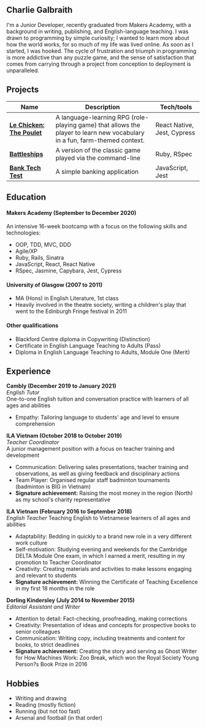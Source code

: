 ## Charlie Galbraith

I'm a Junior Developer, recently graduated from Makers Academy, with a background in writing, publishing, and English-language teaching. I was drawn to programming by simple curiosity; I wanted to learn more about how the world works, for so much of my life was lived online. As soon as I started, I was hooked. The cycle of frustration and triumph in programming is more addictive than any puzzle game, and the sense of satisfaction that comes from carrying through a project from conception to deployment is unparalleled.

## Projects

| Name                         | Description       | Tech/tools        |
| ---------------------------- | ----------------- | ----------------- |
| **[Le Chicken: The Poulet](https://github.com/emilyalice2708/le-chicken)**   |  A language-learning RPG (role-playing game) that allows the player to learn new vocabulary in a fun, farm-themed context. | React Native, Jest, Cypress |
| **[Battleships](https://github.com/charlie-galb/Battleships)** | A version of the classic game played via the command-line | Ruby, RSpec             |
| **[Bank Tech Test](https://github.com/charlie-galb/bank-tech-test)** | A simple banking application | JavaScript, Jest              |

## Education

#### Makers Academy (September to December 2020)

An intensive 16-week bootcamp with a focus on the following skills and technologies:

- OOP, TDD, MVC, DDD
- Agile/XP
- Ruby, Rails, Sinatra  
- JavaScript, React, React Native 
- RSpec, Jasmine, Capybara, Jest, Cypress  

#### University of Glasgow (2007 to 2011)

- MA (Hons) in English Literature, 1st class
- Heavily involved in the theatre society, writing a children's play that went to the Edinburgh Fringe festival in 2011

#### Other qualifications

- Blackford Centre diploma in Copywriting (Distinction)    
- Certificate in English Language Teaching to Adults (Pass)       
- Diploma in English Language Teaching to Adults, Module One (Merit)

## Experience

**Cambly (December 2019 to January 2021)**  
*English Tutor*   
One-to-one English tuition and conversation practice with learners of all ages and abilities
- Empathy: Tailoring language to students' age and level to ensure comprehension

**ILA Vietnam (October 2018 to October 2019)**  
*Teacher Coordinator*  
A junior management position with a focus on teacher training and development
- Communication: Delivering sales presentations, teacher training and observations, as well as giving feedback and disciplinary actions
- Team Player: Organised regular staff badminton tournaments (badminton is BIG in Vietnam)
- **Signature achievement:** Raising the most money in the region (North) as my school's charity
representative

**ILA Vietnam (February 2016 to September 2018)**  
*English Teacher*
Teaching English to Vietnamese learners of all ages and abilities
- Adaptability: Bedding in quickly to a brand new role in a very different work culture
- Self-motivation: Studying evening and weekends for the Cambridge DELTA Module One exam, in which I
earned a merit, resulting in my promotion to Teacher Coordinator
- Creativity: Creating materials and activities to make lessons engaging and relevant to students
- **Signature achievement:** Winning the Certificate of Teaching Excellence in my first 18 months in the role

**Dorling Kindersley (July 2014 to November 2015)**  
*Editorial Assistant and Writer* 
- Attention to detail: Fact-checking, proofreading, making corrections
- Creativity: Presentation of ideas and concepts for prospective books to senior colleagues
- Communication: Writing copy, including treatments and content for books, to strict deadlines
- **Signature achievement:** Creating the story and serving as Ghost Writer for How Machines Work: Zoo
Break, which won the Royal Society Young Person?s Book Prize in 2016

## Hobbies

- Writing and drawing
- Reading (mostly fiction)
- Running (but not too fast)
- Arsenal and football (in that order)
